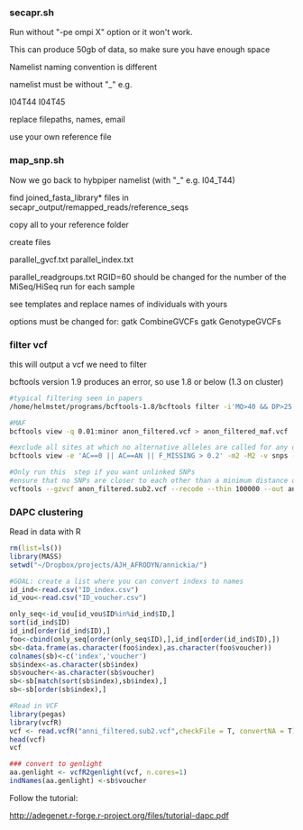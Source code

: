 
### secapr.sh

Run without "-pe ompi X" option or it won't work.

This can produce 50gb of data, so make sure you have enough space

Namelist naming convention is different

namelist must be without "_"
e.g.

I04T44
I04T45

replace filepaths, names, email

use your own reference file



### map_snp.sh

Now we go back to hybpiper namelist (with "_" e.g. I04_T44)

find joined_fasta_library* files in secapr_output/remapped_reads/reference_seqs

copy all to your reference folder

create files

parallel_gvcf.txt
parallel_index.txt

parallel_readgroups.txt
RGID=60 should be changed for the number of the MiSeq/HiSeq run for each sample

see templates and replace names of individuals with yours

options must be changed for:
gatk CombineGVCFs 
gatk GenotypeGVCFs

### filter vcf

this will output a vcf we need to filter

bcftools version 1.9 produces an error, so use 1.8 or below (1.3 on cluster)

```bash
#typical filtering seen in papers
/home/helmstet/programs/bcftools-1.8/bcftools filter -i'MQ>40 && DP>25 && QD>2' anon.vcf -O vcf > anon_filtered.vcf

#MAF
bcftools view -q 0.01:minor anon_filtered.vcf > anon_filtered_maf.vcf

#exclude all sites at which no alternative alleles are called for any of the samples ("AC==0"), all sites at which only alternative alleles are called ("AC==AN"), and sites at which the proportion of missing data is greater than 20% ("F_MISSING > 0.2"). 
bcftools view -e 'AC==0 || AC==AN || F_MISSING > 0.2' -m2 -M2 -v snps -O z -o anon_filtered.sub2.vcf anon_filtered_maf.vcf

#Only run this  step if you want unlinked SNPs
#ensure that no SNPs are closer to each other than a minimum distance of 100 bp
vcftools --gzvcf anon_filtered.sub2.vcf --recode --thin 100000 --out anon_filtered_final.vcf
```

### DAPC clustering

Read in data with R

```R
rm(list=ls())
library(MASS)
setwd("~/Dropbox/projects/AJH_AFRODYN/annickia/")

#GOAL: create a list where you can convert indexs to names
id_ind<-read.csv("ID_index.csv")
id_vou<-read.csv("ID_voucher.csv")

only_seq<-id_vou[id_vou$ID%in%id_ind$ID,]
sort(id_ind$ID)
id_ind[order(id_ind$ID),]
foo<-cbind(only_seq[order(only_seq$ID),],id_ind[order(id_ind$ID),])
sb<-data.frame(as.character(foo$index),as.character(foo$voucher))
colnames(sb)<-c('index','voucher')
sb$index<-as.character(sb$index) 
sb$voucher<-as.character(sb$voucher)
sb<-sb[match(sort(sb$index),sb$index),]
sb<-sb[order(sb$index),]

#Read in VCF
library(pegas)
library(vcfR)
vcf <- read.vcfR("anni_filtered.sub2.vcf",checkFile = T, convertNA = T) #read in all data
head(vcf) 
vcf

### convert to genlight
aa.genlight <- vcfR2genlight(vcf, n.cores=1)
indNames(aa.genlight) <-sb$voucher
```

Follow the tutorial:

http://adegenet.r-forge.r-project.org/files/tutorial-dapc.pdf

